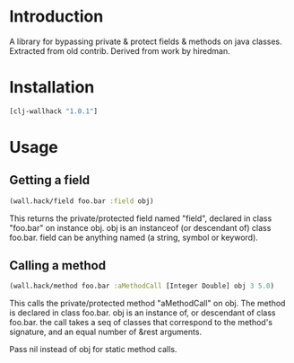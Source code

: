 Introduction
============
A library for bypassing private & protect fields & methods on java classes. Extracted from old contrib. Derived from work by hiredman.


Installation
============
```clojure
[clj-wallhack "1.0.1"]
```

Usage
=====

Getting a field
---------------
```clojure
(wall.hack/field foo.bar :field obj)
```
This returns the private/protected field named "field", declared in class "foo.bar" on instance obj. obj is an instanceof (or descendant of) class foo.bar. field can be anything named (a string, symbol or keyword).

Calling a method
----------------
```clojure
(wall.hack/method foo.bar :aMethodCall [Integer Double] obj 3 5.0)
```
This calls the private/protected method "aMethodCall" on obj. The method is declared in class foo.bar. obj is an instance of, or descendant of class foo.bar. the call takes a seq of classes that correspond to the method's signature, and an equal number of &rest arguments.

Pass nil instead of obj for static method calls.

